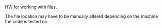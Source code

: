 HW for working with files. 

The file location may have to be manually altered depending on the machine the code is tested on.
